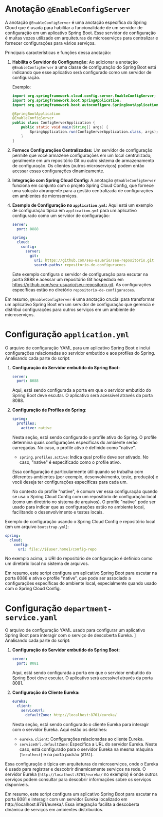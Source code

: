 # Anotação `@EnableConfigServer`

A anotação `@EnableConfigServer` é uma anotação específica do Spring Cloud que é usada para habilitar a funcionalidade de um servidor de configuração em um aplicativo Spring Boot. Esse servidor de configuração é muitas vezes utilizado em arquiteturas de microserviços para centralizar e fornecer configurações para vários serviços.

Principais características e funções dessa anotação:

1. **Habilita o Servidor de Configuração:**
   Ao adicionar a anotação `@EnableConfigServer` a uma classe de configuração do Spring Boot está indicando que esse aplicativo será configurado como um servidor de configuração.

   Exemplo:

   ```java
   import org.springframework.cloud.config.server.EnableConfigServer;
   import org.springframework.boot.SpringApplication;
   import org.springframework.boot.autoconfigure.SpringBootApplication;

   @SpringBootApplication
   @EnableConfigServer
   public class ConfigServerApplication {
       public static void main(String[] args) {
           SpringApplication.run(ConfigServerApplication.class, args);
       }
   }
   ```

2. **Fornece Configurações Centralizadas:**
   Um servidor de configuração permite que você armazene configurações em um local centralizado, geralmente em um repositório Git ou outro sistema de armazenamento de configuração. Os clientes (outros microserviços) podem então acessar essas configurações dinamicamente.

3. **Integração com Spring Cloud Config:**
   A anotação `@EnableConfigServer` funciona em conjunto com o projeto Spring Cloud Config, que fornece uma solução abrangente para a gestão centralizada de configurações em ambientes de microserviços.

4. **Exemplo de Configuração no `application.yml`:**
   Aqui está um exemplo de configuração típica em `application.yml` para um aplicativo configurado como um servidor de configuração:

   ```yaml
   server:
     port: 8888

   spring:
     cloud:
       config:
         server:
           git:
             uri: https://github.com/seu-usuario/seu-repositorio.git
             search-paths: repositorio-de-configuracoes
   ```

   Este exemplo configura o servidor de configuração para escutar na porta 8888 e acessar um repositório Git hospedado em https://github.com/seu-usuario/seu-repositorio.git. As configurações específicas estão no diretório `repositorio-de-configuracoes`.

Em resumo, `@EnableConfigServer` é uma anotação crucial para transformar um aplicativo Spring Boot em um servidor de configuração que gerencia e distribui configurações para outros serviços em um ambiente de microserviços.

# Configuração `application.yml`

O arquivo de configuração YAML para um aplicativo Spring Boot e inclui configurações relacionadas ao servidor embutido e aos profiles do Spring. 
Analisando cada parte do script:

1. **Configuração do Servidor embutido do Spring Boot:**
   ```yaml
   server:
     port: 8088
   ```
   Aqui, está sendo configurada a porta em que o servidor embutido do Spring Boot deve escutar. O aplicativo será acessível através da porta 8088.

2. **Configuração de Profiles do Spring:**
   ```yaml
   spring:
     profiles:
       active: native
   ```
   Nesta seção, está sendo configurado o profile ativo do Spring. O profile determina quais configurações específicas do ambiente serão carregadas. No caso, o profile ativo é definido como "native".

   - `spring.profiles.active`: Indica qual profile deve ser ativado. No caso, "native" é especificado como o profile ativo.

   Essa configuração é particularmente útil quando se trabalha com diferentes ambientes (por exemplo, desenvolvimento, teste, produção) e você deseja ter configurações específicas para cada um.

   No contexto do profile "native", é comum ver essa configuração quando se usa o Spring Cloud Config com um repositório de configuração local (como um diretório no sistema de arquivos). O profile "native" pode ser usado para indicar que as configurações estão no ambiente local, facilitando o desenvolvimento e testes locais.

Exemplo de configuração usando o Spring Cloud Config e repositório local (em um arquivo `bootstrap.yml`):

```yaml
spring:
  cloud:
    config:
      uri: file://${user.home}/config-repo
```

No exemplo acima, o URI do repositório de configuração é definido como um diretório local no sistema de arquivos.

Em resumo, este script configura um aplicativo Spring Boot para escutar na porta 8088 e ativa o profile "native", que pode ser associado a configurações específicas do ambiente local, especialmente quando usado com o Spring Cloud Config.

# Configuração `department-service.yaml`

O arquivo de configuração YAML usado para configurar um aplicativo Spring Boot para interagir com o serviço de descoberta Eureka. ]
Analisando cada parte do script:

1. **Configuração do Servidor embutido do Spring Boot:**
   ```yaml
   server:
     port: 8081
   ```
   Aqui, está sendo configurada a porta em que o servidor embutido do Spring Boot deve escutar. O aplicativo será acessível através da porta 8081.

2. **Configuração do Cliente Eureka:**
   ```yaml
   eureka:
     client:
       serviceUrl:
         defaultZone: http://localhost:8761/eureka/
   ```
   Nesta seção, está sendo configurado o cliente Eureka para interagir com o servidor Eureka. Aqui estão os detalhes:

   - `eureka.client`: Configurações relacionadas ao cliente Eureka.
   - `serviceUrl.defaultZone`: Especifica a URL do servidor Eureka. Neste caso, está configurado para o servidor Eureka na mesma máquina (`localhost`) e na porta padrão (`8761`).

Essa configuração é típica em arquiteturas de microserviços, onde o Eureka é usado para registrar e descobrir dinamicamente serviços na rede. O servidor Eureka (`http://localhost:8761/eureka/` no exemplo) é onde outros serviços podem consultar para descobrir informações sobre os serviços disponíveis.

Em resumo, este script configura um aplicativo Spring Boot para escutar na porta 8081 e interagir com um servidor Eureka localizado em http://localhost:8761/eureka/. Essa integração facilita a descoberta dinâmica de serviços em ambientes distribuídos.